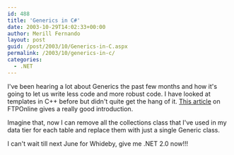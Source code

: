 ```yaml
---
id: 488
title: 'Generics in C#'
date: 2003-10-29T14:02:33+00:00
author: Merill Fernando
layout: post
guid: /post/2003/10/Generics-in-C.aspx
permalink: /2003/10/generics-in-c/
categories:
  - .NET
---
```

<body xmlns="http://www.w3.org/1999/xhtml">
    <p>
        I've been hearing a lot about Generics the past few months and how&#160;it's going
        to&#160;let us write less code and more robust code. I have looked at templates in
        C++ before but didn't quite get the hang of it. <a href="http://www.ftponline.com/reports/pdc/2003/mccarthy/">This
        article</a> on FTPOnline gives a really good introduction.
    </p>
    <p>
        Imagine that, now I can remove all the collections&#160;class that I've used in my
        data tier for each table and replace them with just&#160;a single&#160;Generic class.
    </p>
    <p>
        I can't wait till next June for Whideby, give&#160;me .NET 2.0 now!!!&#160;
    </p>
</body>